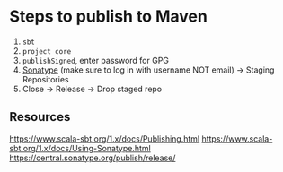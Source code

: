 # Steps to publish to Maven
1. `sbt`
2. `project core`
3. `publishSigned`, enter password for GPG
4. [Sonatype](https://oss.sonatype.org) (make sure to log in with username NOT email) -> Staging Repositories
5. Close -> Release -> Drop staged  repo

## Resources
https://www.scala-sbt.org/1.x/docs/Publishing.html
https://www.scala-sbt.org/1.x/docs/Using-Sonatype.html
https://central.sonatype.org/publish/release/

